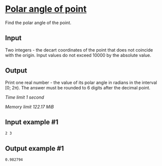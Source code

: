 # [Polar angle of point](https://www.e-olymp.com/en/problems/2129)

Find the polar angle of the point.

## Input

Two integers - the decart coordinates of the point that does not coincide with the origin. Input values do not exceed 10000 by the absolute value.

## Output

Print one real number - the value of its polar angle in radians in the interval [0; 2π). The answer must be rounded to 6 digits after the decimal point.

_Time limit 1 second_

_Memory limit 122.17 MiB_

## Input example #1
```
2 3
```

## Output example #1
```
0.982794
```

